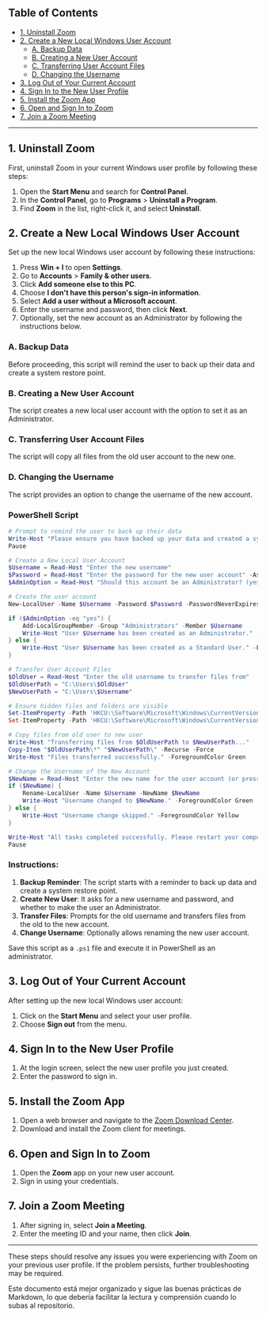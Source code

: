 ## Table of Contents
- [1. Uninstall Zoom](#1-uninstall-zoom)
- [2. Create a New Local Windows User Account](#2-create-a-new-local-windows-user-account)
  - [A. Backup Data](#a-backup-data)
  - [B. Creating a New User Account](#b-creating-a-new-user-account)
  - [C. Transferring User Account Files](#c-transferring-user-account-files)
  - [D. Changing the Username](#d-changing-the-username)
- [3. Log Out of Your Current Account](#3-log-out-of-your-current-account)
- [4. Sign In to the New User Profile](#4-sign-in-to-the-new-user-profile)
- [5. Install the Zoom App](#5-install-the-zoom-app)
- [6. Open and Sign In to Zoom](#6-open-and-sign-in-to-zoom)
- [7. Join a Zoom Meeting](#7-join-a-zoom-meeting)

---

## 1. Uninstall Zoom
First, uninstall Zoom in your current Windows user profile by following these steps:
1. Open the **Start Menu** and search for **Control Panel**.
2. In the **Control Panel**, go to **Programs** > **Uninstall a Program**.
3. Find **Zoom** in the list, right-click it, and select **Uninstall**.

## 2. Create a New Local Windows User Account
Set up the new local Windows user account by following these instructions:
1. Press **Win + I** to open **Settings**.
2. Go to **Accounts** > **Family & other users**.
3. Click **Add someone else to this PC**.
4. Choose **I don't have this person's sign-in information**.
5. Select **Add a user without a Microsoft account**.
6. Enter the username and password, then click **Next**.
7. Optionally, set the new account as an Administrator by following the instructions below.

### A. Backup Data
Before proceeding, this script will remind the user to back up their data and create a system restore point.

### B. Creating a New User Account
The script creates a new local user account with the option to set it as an Administrator.

### C. Transferring User Account Files
The script will copy all files from the old user account to the new one.

### D. Changing the Username
The script provides an option to change the username of the new account.

### PowerShell Script
```powershell
# Prompt to remind the user to back up their data
Write-Host "Please ensure you have backed up your data and created a system restore point before proceeding." -ForegroundColor Yellow
Pause

# Create a New Local User Account
$Username = Read-Host "Enter the new username"
$Password = Read-Host "Enter the password for the new user account" -AsSecureString
$AdminOption = Read-Host "Should this account be an Administrator? (yes/no)"

# Create the user account
New-LocalUser -Name $Username -Password $Password -PasswordNeverExpires -UserMayNotChangePassword -AccountNeverExpires

if ($AdminOption -eq "yes") {
    Add-LocalGroupMember -Group "Administrators" -Member $Username
    Write-Host "User $Username has been created as an Administrator." -ForegroundColor Green
} else {
    Write-Host "User $Username has been created as a Standard User." -ForegroundColor Green
}

# Transfer User Account Files
$OldUser = Read-Host "Enter the old username to transfer files from"
$OldUserPath = "C:\Users\$OldUser"
$NewUserPath = "C:\Users\$Username"

# Ensure hidden files and folders are visible
Set-ItemProperty -Path 'HKCU:\Software\Microsoft\Windows\CurrentVersion\Explorer\Advanced' -Name Hidden -Value 1
Set-ItemProperty -Path 'HKCU:\Software\Microsoft\Windows\CurrentVersion\Explorer\Advanced' -Name ShowSuperHidden -Value 1

# Copy files from old user to new user
Write-Host "Transferring files from $OldUserPath to $NewUserPath..."
Copy-Item "$OldUserPath\*" "$NewUserPath\" -Recurse -Force
Write-Host "Files transferred successfully." -ForegroundColor Green

# Change the Username of the New Account
$NewName = Read-Host "Enter the new name for the user account (or press Enter to skip)"
if ($NewName) {
    Rename-LocalUser -Name $Username -NewName $NewName
    Write-Host "Username changed to $NewName." -ForegroundColor Green
} else {
    Write-Host "Username change skipped." -ForegroundColor Yellow
}

Write-Host "All tasks completed successfully. Please restart your computer." -ForegroundColor Green
Pause
```

### Instructions:
1. **Backup Reminder**: The script starts with a reminder to back up data and create a system restore point.
2. **Create New User**: It asks for a new username and password, and whether to make the user an Administrator.
3. **Transfer Files**: Prompts for the old username and transfers files from the old to the new account.
4. **Change Username**: Optionally allows renaming the new user account.

Save this script as a `.ps1` file and execute it in PowerShell as an administrator.

## 3. Log Out of Your Current Account
After setting up the new local Windows user account:
1. Click on the **Start Menu** and select your user profile.
2. Choose **Sign out** from the menu.

## 4. Sign In to the New User Profile
1. At the login screen, select the new user profile you just created.
2. Enter the password to sign in.

## 5. Install the Zoom App
1. Open a web browser and navigate to the [Zoom Download Center](https://zoom.us/download).
2. Download and install the Zoom client for meetings.

## 6. Open and Sign In to Zoom
1. Open the **Zoom** app on your new user account.
2. Sign in using your credentials.

## 7. Join a Zoom Meeting
1. After signing in, select **Join a Meeting**.
2. Enter the meeting ID and your name, then click **Join**.

---

These steps should resolve any issues you were experiencing with Zoom on your previous user profile. If the problem persists, further troubleshooting may be required.


Este documento está mejor organizado y sigue las buenas prácticas de Markdown, lo que debería facilitar la lectura y comprensión cuando lo subas al repositorio.